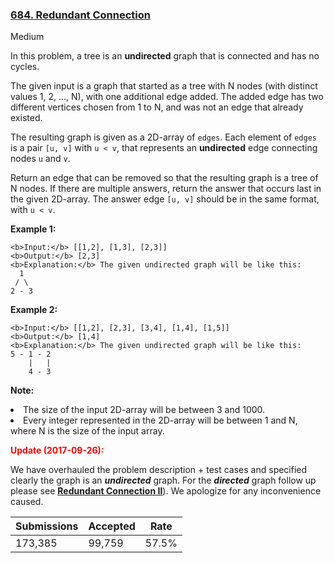 ### [684. Redundant Connection](https://leetcode.com/problems/redundant-connection/)

Medium

In this problem, a tree is an __undirected__ graph that is connected and has no cycles.

The given input is a graph that started as a tree with N nodes (with distinct values 1, 2, ..., N), with one additional edge added. The added edge has two different vertices chosen from 1 to N, and was not an edge that already existed.

The resulting graph is given as a 2D-array of `` edges ``. Each element of `` edges `` is a pair `` [u, v] `` with `` u < v ``, that represents an __undirected__ edge connecting nodes `` u `` and `` v ``.

Return an edge that can be removed so that the resulting graph is a tree of N nodes. If there are multiple answers, return the answer that occurs last in the given 2D-array. The answer edge `` [u, v] `` should be in the same format, with `` u < v ``.

__Example 1:__  

```
<b>Input:</b> [[1,2], [1,3], [2,3]]
<b>Output:</b> [2,3]
<b>Explanation:</b> The given undirected graph will be like this:
  1
 / \
2 - 3
```

__Example 2:__  

```
<b>Input:</b> [[1,2], [2,3], [3,4], [1,4], [1,5]]
<b>Output:</b> [1,4]
<b>Explanation:</b> The given undirected graph will be like this:
5 - 1 - 2
    |   |
    4 - 3
```

__Note:__  
<li>The size of the input 2D-array will be between 3 and 1000.</li><li>Every integer represented in the 2D-array will be between 1 and N, where N is the size of the input array.</li>

  

<b><font color="red">Update (2017-09-26):</font></b>  
We have overhauled the problem description + test cases and specified clearly the graph is an ___undirected___ graph. For the ___directed___ graph follow up please see __[Redundant Connection II](https://leetcode.com/problems/redundant-connection-ii/description/)__). We apologize for any inconvenience caused.

| Submissions    | Accepted     | Rate   |
| -------------- | ------------ | ------ |
| 173,385 | 99,759 | 57.5% |
